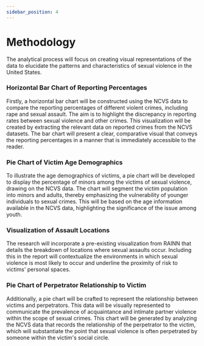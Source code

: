```yaml
---
sidebar_position: 4
---
```


# Methodology

The analytical process will focus on creating visual representations of the data to elucidate the patterns and characteristics of sexual violence in the United States.

### Horizontal Bar Chart of Reporting Percentages

Firstly, a horizontal bar chart will be constructed using the NCVS data to compare the reporting percentages of different violent crimes, including rape and sexual assault. The aim is to highlight the discrepancy in reporting rates between sexual violence and other crimes. This visualization will be created by extracting the relevant data on reported crimes from the NCVS datasets. The bar chart will present a clear, comparative visual that conveys the reporting percentages in a manner that is immediately accessible to the reader.

### Pie Chart of Victim Age Demographics

To illustrate the age demographics of victims, a pie chart will be developed to display the percentage of minors among the victims of sexual violence, drawing on the NCVS data. The chart will segment the victim population into minors and adults, thereby emphasizing the vulnerability of younger individuals to sexual crimes. This will be based on the age information available in the NCVS data, highlighting the significance of the issue among youth.

### Visualization of Assault Locations

The research will incorporate a pre-existing visualization from RAINN that details the breakdown of locations where sexual assaults occur. Including this in the report will contextualize the environments in which sexual violence is most likely to occur and underline the proximity of risk to victims' personal spaces.

### Pie Chart of Perpetrator Relationship to Victim

Additionally, a pie chart will be crafted to represent the relationship between victims and perpetrators. This data will be visually represented to communicate the prevalence of acquaintance and intimate partner violence within the scope of sexual crimes. This chart will be generated by analyzing the NCVS data that records the relationship of the perpetrator to the victim, which will substantiate the point that sexual violence is often perpetrated by someone within the victim's social circle.